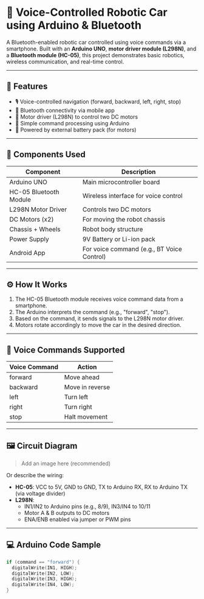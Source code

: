 # 🚗 Voice-Controlled Robotic Car using Arduino & Bluetooth

A Bluetooth-enabled robotic car controlled using voice commands via a smartphone. Built with an **Arduino UNO**, **motor driver module (L298N)**, and a **Bluetooth module (HC-05)**, this project demonstrates basic robotics, wireless communication, and real-time control.

---

## 🔧 Features

- 🎙️ Voice-controlled navigation (forward, backward, left, right, stop)
- 📱 Bluetooth connectivity via mobile app
- 🔌 Motor driver (L298N) to control two DC motors
- 🧠 Simple command processing using Arduino
- 🔋 Powered by external battery pack (for motors)

---

## 🧰 Components Used

| Component             | Description                            |
|----------------------|----------------------------------------|
| Arduino UNO          | Main microcontroller board             |
| HC-05 Bluetooth Module | Wireless interface for voice control  |
| L298N Motor Driver   | Controls two DC motors                 |
| DC Motors (x2)       | For moving the robot chassis           |
| Chassis + Wheels     | Robot body structure                   |
| Power Supply         | 9V Battery or Li-ion pack              |
| Android App          | For voice command (e.g., BT Voice Control) |

---

## ⚙️ How It Works

1. The HC-05 Bluetooth module receives voice command data from a smartphone.
2. The Arduino interprets the command (e.g., "forward", "stop").
3. Based on the command, it sends signals to the L298N motor driver.
4. Motors rotate accordingly to move the car in the desired direction.

---

## 🧪 Voice Commands Supported

| Voice Command | Action         |
|---------------|----------------|
| forward       | Move ahead     |
| backward      | Move in reverse|
| left          | Turn left      |
| right         | Turn right     |
| stop          | Halt movement  |

---

## 🖼️ Circuit Diagram

> Add an image here (recommended)

Or describe the wiring:
- **HC-05**: VCC to 5V, GND to GND, TX to Arduino RX, RX to Arduino TX (via voltage divider)
- **L298N**:
  - IN1/IN2 to Arduino pins (e.g., 8/9), IN3/IN4 to 10/11
  - Motor A & B outputs to DC motors
  - ENA/ENB enabled via jumper or PWM pins

---

## 💻 Arduino Code Sample

```cpp
if (command == "forward") {
  digitalWrite(IN1, HIGH);
  digitalWrite(IN2, LOW);
  digitalWrite(IN3, HIGH);
  digitalWrite(IN4, LOW);
}
